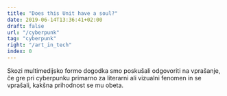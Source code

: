 ```yaml
---
title: "Does this Unit have a soul?"
date: 2019-06-14T13:36:41+02:00
draft: false
url: "/cyberpunk"
tag: "cyberpunk"
right: "/art_in_tech"
index: 0
---
```


Skozi multimedijsko formo dogodka smo poskušali odgovoriti na vprašanje, če gre pri cyberpunku primarno za literarni ali vizualni fenomen in se vprašali, kakšna prihodnost se mu obeta.

